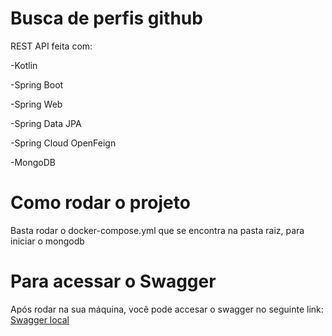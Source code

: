 # Busca de perfis github

REST API feita com:
<p>-Kotlin</p>
<p>-Spring Boot</p>
<p>-Spring Web</p>
<p>-Spring Data JPA</p>
<p>-Spring Cloud OpenFeign</p>
<p>-MongoDB</p>


# Como rodar o projeto

<p>Basta rodar o docker-compose.yml que se encontra na pasta raiz, para iniciar o mongodb</p>

# Para acessar o Swagger

<p>Após rodar na sua máquina, você pode accesar o swagger no seguinte link: <a href="http://localhost:8080/swagger-ui.html" target="_blank">Swagger local</a></p>
